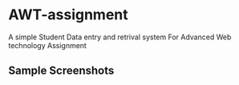 # AWT-assignment
A simple Student Data entry and retrival system For Advanced Web technology Assignment

## Sample Screenshots

